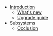 * [Introduction](index.md)
  * [What's new](whats-new.md)
  * [Upgrade guide](upgrade-guide.md)
* Subsystems
  * [Occlusion](arcore-occlusion.md)
